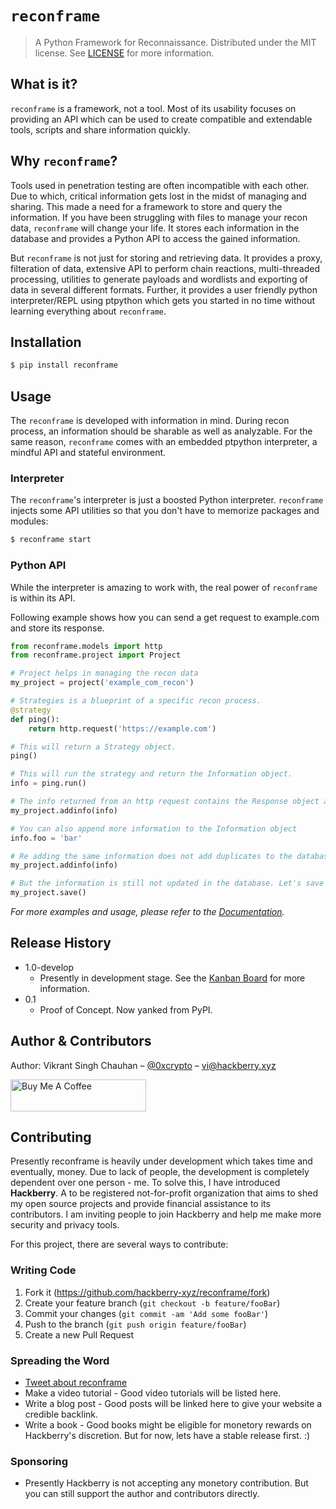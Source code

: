 # ```reconframe```
> A Python Framework for Reconnaissance.
> Distributed under the MIT license. See [LICENSE](LICENSE) for more information. 

## What is it?
```reconframe``` is a framework, not a tool. Most of its usability focuses on providing an API which can be used to create compatible and extendable tools, scripts and share information quickly.

## Why ```reconframe```?
Tools used in penetration testing are often incompatible with each other. Due to which, critical information gets lost in the midst of managing and sharing. This made a need for a framework to store and query the information. If you have been struggling with files to manage your recon data, ```reconframe``` will change your life. It stores each information in the database and provides a Python API to access the gained information.

But ```reconframe``` is not just for storing and retrieving data. It provides a proxy, filteration of data, extensive API to perform chain reactions, multi-threaded processing, utilities to generate payloads and wordlists and exporting of data in several different formats. Further, it provides a user friendly python interpreter/REPL using ptpython which gets you started in no time without learning everything about ```reconframe```.

## Installation
```sh
$ pip install reconframe
```

## Usage
The ```reconframe``` is developed with information in mind. During recon process, an information should be sharable as well as analyzable. For the same reason, ```reconframe``` comes with an embedded ptpython interpreter, a mindful API and stateful environment.

### Interpreter
The ```reconframe```'s interpreter is just a boosted Python interpreter.  ```reconframe``` injects some API utilities so that you don't have to memorize packages and modules:
```sh
$ reconframe start
```

### Python API
While the interpreter is amazing to work with, the real power of ```reconframe``` is within its API.

Following example shows how you can send a get request to example.com and store its response.

```python
from reconframe.models import http
from reconframe.project import Project

# Project helps in managing the recon data
my_project = project('example_com_recon')

# Strategies is a blueprint of a specific recon process.
@strategy
def ping():
    return http.request('https://example.com')

# This will return a Strategy object.
ping()

# This will run the strategy and return the Information object.
info = ping.run()

# The info returned from an http request contains the Response object and adding it to the project will save each information in appropriate place.
my_project.addinfo(info)

# You can also append more information to the Information object
info.foo = 'bar'

# Re adding the same information does not add duplicates to the database. So the following will only insert foo = bar in the database.
my_project.addinfo(info)

# But the information is still not updated in the database. Let's save the project to the database.
my_project.save()
```

_For more examples and usage, please refer to the [Documentation](https://reconframe.hackberry.xyz)._

## Release History
* 1.0-develop
    * Presently in development stage. See the [Kanban Board](https://github.com/hackberry-xyz/reconframe/projects/1) for more information.
* 0.1
    * Proof of Concept. Now yanked from PyPI.

## Author & Contributors

Author: Vikrant Singh Chauhan – [@0xcrypto](https://twitter.com/0xcrypto) – vi@hackberry.xyz

<a href="https://www.buymeacoffee.com/0xcrypto" target="_blank"><img src="https://cdn.buymeacoffee.com/buttons/arial-white.png" alt="Buy Me A Coffee" style="height: 51px !important;width: 217px !important;" ></a>


## Contributing
Presently reconframe is heavily under development which takes time and eventually, money. Due to lack of people, the development is completely dependent over one person - me. To solve this, I have introduced **Hackberry**. A to be registered not-for-profit organization that aims to shed my open source projects and provide financial assistance to its contributors. I am inviting people to join Hackberry and help me make more security and privacy tools.

For this project, there are several ways to contribute:

### Writing Code
1. Fork it (<https://github.com/hackberry-xyz/reconframe/fork>)
2. Create your feature branch (`git checkout -b feature/fooBar`)
3. Commit your changes (`git commit -am 'Add some fooBar'`)
4. Push to the branch (`git push origin feature/fooBar`)
5. Create a new Pull Request

### Spreading the Word
* [Tweet about reconframe](https://twitter.com/intent/tweet?url=https%3A%2F%2Fgithub.com%2Fhackberry-xyz%2Freconframe&text=Meet%20reconframe%21%20A%20reconnaissance%20framework.&via=0xcrypto)
* Make a video tutorial - Good video tutorials will be listed here.
* Write a blog post - Good posts will be linked here to give your website a credible backlink.
* Write a book - Good books might be eligible for monetory rewards on Hackberry's discretion. But for now, lets have a stable release first. :) 

### Sponsoring
* Presently Hackberry is not accepting any monetory contribution. But you can still support the author and contributors directly.
